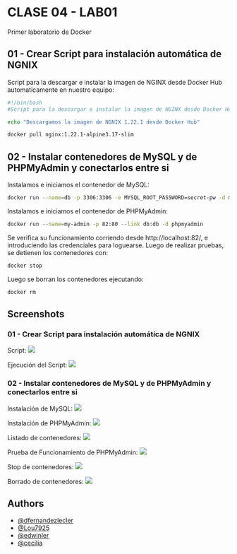 
# CLASE 04 - LAB01

Primer laboratorio de Docker


## 01 - Crear Script para instalación automática de NGNIX

Script para la descargar e instalar la imagen de NGINX desde Docker Hub automaticamente en nuestro equipo:

```bash
#!/bin/bash
#Script para la descargar e instalar la imagen de NGINX desde Docker Hub automaticamente

echo "Descargamos la imagen de NGNIX 1.22.1 desde Docker Hub"

docker pull nginx:1.22.1-alpine3.17-slim
```
    
## 02 - Instalar contenedores de MySQL y de PHPMyAdmin y conectarlos entre si

Instalamos e iniciamos el contenedor de MySQL:

```bash
docker run --name=db -p 3306:3306 -e MYSQL_ROOT_PASSWORD=secret-pw -d mysql:8
```
Instalamos e iniciamos el contenedor de PHPMyAdmin:

```bash
docker run --name=my-admin -p 82:80 --link db:db -d phpmyadmin
```

Se verifica su funcionamiento corriendo desde http://localhost:82/, e introduciendo las credenciales para loguearse.
Luego de realizar pruebas, se detienen los contenedores con:
```bash
docker stop
```
Luego se borran los contenedores ejecutando:
```bash
docker rm
```
## Screenshots
### 01 - Crear Script para instalación automática de NGNIX
Script:
![](https://drive.google.com/file/d/1RDfULuMY2h7TI1Fc9wuKZJq8x29O1vV5/view?usp=share_link)

Ejecución del Script:
![](https://drive.google.com/file/d/1-27W9hSl2BQFRdf4KO5SjnsimgqiyxG3/view?usp=share_link)

### 02 - Instalar contenedores de MySQL y de PHPMyAdmin y conectarlos entre si
Instalación de MySQL:
![](https://drive.google.com/file/d/17Vwc7Ldy6vUF40RQ_u_1N9qd5lo_ESLw/view?usp=share_link)

Instalación de PHPMyAdmin:
![](https://drive.google.com/file/d/1FszXc5rmUatclaTUhV1zgZvsNxYa3kmR/view?usp=share_link)

Listado de contenedores:
![](https://drive.google.com/file/d/1J5iMx9S0vUa5YyhlG-qv1jCthIZYRrYr/view?usp=share_link)

Prueba de Funcionamiento de PHPMyAdmin:
![](https://drive.google.com/file/d/1DWIw_URkPjs1I6kWkOwbuESDq8HI_q8d/view?usp=share_link)

Stop de contenedores:
![](https://drive.google.com/file/d/1EbLl45PkDrlbeloj8mQ-k0l3ZRckddWQ/view?usp=share_link)

Borrado de contenedores:
![](https://drive.google.com/file/d/15eY2yla9m45wld4QJQd9Y5MrXPC8aGGA/view?usp=share_link)









## Authors

- [@dfernandezlecler](https://www.github.com/dfernandezlecler)
- [@Lou7925](https://www.github.com/Lou7925)
- [@edwinler](https://www.github.com/dfernandezlecler)
- [@cecilia](https://www.github.com/dfernandezlecler)


